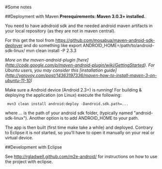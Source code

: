 #Some notes


##Deployment with Maven
**Prerequirements: Maven 3.0.3+ installed.**

You need to have adndroid sdk and the needed android maven artifacts in your local repository (as they are not in maven central).

For this get the tool from https://github.com/mosabua/maven-android-sdk-deployer and do something like
export ANDROID_HOME=/path/to/android-sdk-linux/
mvn clean install -P 2.3.3


*More on the maven-android-plugin [here] (http://code.google.com/p/maven-android-plugin/wiki/GettingStarted). For Ubuntu users, you may consider this [installation guide] (http://yarovoy.com/post/14363197336/maven-how-to-install-maven-3-on-ubuntu-11-10)*

Make sure a Android device (Android 2.3+) is running!
For building & deploying the application (on Linux) execute the following:

     mvn3 clean install android:deploy -Dandroid.sdk.path=...

where ... is the path of your android sdk folder, (typically named "android-sdk-linux"). Another option is to add ANDROID_HOME to your path.

The app is then built (first time make take a while) and deployed.
Contrary to Eclipse it is *not* started, so you'll have to open it manually on your real or virtual device.


##Development with Eclipse

See <http://rgladwell.github.com/m2e-android/> for instructions on how to use the project with eclipse.
